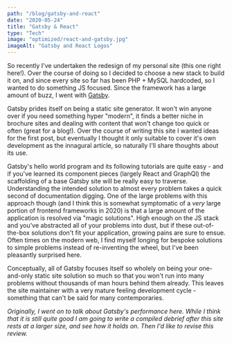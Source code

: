 ```yaml
---
path: "/blog/gatsby-and-react"
date: "2020-05-24"
title: "Gatsby & React"
type: "Tech"
image: "optimized/react-and-gatsby.jpg"
imageAlt: "Gatsby and React Logos"
---
```

So recently I've undertaken the redesign of my personal site (this one right here!). Over the course of doing so I decided to choose a new stack to build it on, and since every site so far has been PHP + MySQL hardcoded, so I wanted to do something JS focused. Since the framework has a large amount of buzz, I went with [Gatsby](https://www.gatsbyjs.org/).

Gatsby prides itself on being a static site generator. It won't win anyone over if you need something hyper "modern", it finds a better niche in brochure sites and dealing with content that won't change too quick or often (great for a blog!). Over the course of writing this site I wanted ideas for the first post, but eventually I thought it only suitable to cover it's own development as the innagural article, so naturally I'll share thoughts about its use.

Gatsby's hello world program and its following tutorials are quite easy - and if you've learned its component pieces (largely React and GraphQl) the scaffolding of a base Gatsby site will be really easy to traverse. Understanding the intended solution to almost every problem takes a quick second of documentation digging. One of the large problems with this approach though (and I think this is somewhat symptomatic of a _very_ large portion of frontend frameworks in 2020) is that a large amount of the application is resolved via "magic solutions". High enough on the JS stack and you've abstracted all of your problems into dust, but if these out-of-the-box solutions don't fit your application, growing pains are sure to ensue. Often times on the modern web, I find myself longing for bespoke solutions to simple problems instead of re-inventing the wheel, but I've been pleasantly surprised here.

Conceptually, all of Gatsby focuses itself so wholely on being your one-and-only static site solution so much so that you won't run into many problems without thousands of man hours behind them already. This leaves the site maintainer with a very mature feeling development cycle - something that can't be said for many contemporaries.

_Originally, I went on to talk about Gatsby's performance here. While I think that it is still quite good I am going to write a compiled debrief after this site rests at a larger size, and see how it holds on. Then I'd like to revise this review._
